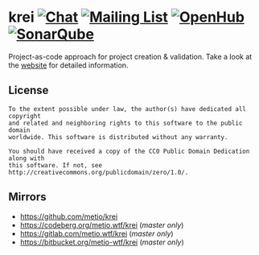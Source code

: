 # krei [![Chat](https://img.shields.io/badge/matrix-%23krei:matrix.org-brightgreen.svg?style=social&label=Matrix)](https://riot.im/app/#/room/#krei:matrix.org) [![Mailing List](https://img.shields.io/badge/email-krei%40metio.groups.io%20-brightgreen.svg?style=social&label=Mail)](https://metio.groups.io/g/krei/topics) [![OpenHub](https://www.openhub.net/p/krei/widgets/project_thin_badge.gif)](https://www.openhub.net/p/krei) [![SonarQube](https://sonarcloud.io/api/project_badges/measure?project=metio_krei&metric=alert_status)](https://sonarcloud.io/dashboard?id=metio_krei)

Project-as-code approach for project creation & validation. Take a look at the [website](https://krei.projects.metio.wtf) for detailed information.

## License

```
To the extent possible under law, the author(s) have dedicated all copyright
and related and neighboring rights to this software to the public domain
worldwide. This software is distributed without any warranty.

You should have received a copy of the CC0 Public Domain Dedication along with
this software. If not, see http://creativecommons.org/publicdomain/zero/1.0/.
```

## Mirrors

- https://github.com/metio/krei
- https://codeberg.org/metio.wtf/krei (*master only*)
- https://gitlab.com/metio.wtf/krei (*master only*)
- https://bitbucket.org/metio-wtf/krei (*master only*)

